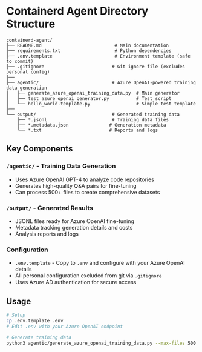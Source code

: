 # Containerd Agent Directory Structure

```
containerd-agent/
├── README.md                           # Main documentation
├── requirements.txt                    # Python dependencies
├── .env.template                       # Environment template (safe to commit)
├── .gitignore                         # Git ignore file (excludes personal config)
├── 
├── agentic/                           # Azure OpenAI-powered training data generation
│   ├── generate_azure_openai_training_data.py  # Main generator
│   ├── test_azure_openai_generator.py          # Test script
│   └── hello_world.template.py                 # Simple test template
├── 
└── output/                            # Generated training data
    ├── *.jsonl                        # Training data files
    ├── *.metadata.json               # Generation metadata
    └── *.txt                         # Reports and logs
```

## Key Components

### `/agentic/` - Training Data Generation
- Uses Azure OpenAI GPT-4 to analyze code repositories
- Generates high-quality Q&A pairs for fine-tuning
- Can process 500+ files to create comprehensive datasets

### `/output/` - Generated Results
- JSONL files ready for Azure OpenAI fine-tuning
- Metadata tracking generation details and costs
- Analysis reports and logs

### Configuration
- `.env.template` - Copy to `.env` and configure with your Azure OpenAI details
- All personal configuration excluded from git via `.gitignore`
- Uses Azure AD authentication for secure access

## Usage

```bash
# Setup
cp .env.template .env
# Edit .env with your Azure OpenAI endpoint

# Generate training data
python3 agentic/generate_azure_openai_training_data.py --max-files 500
```
